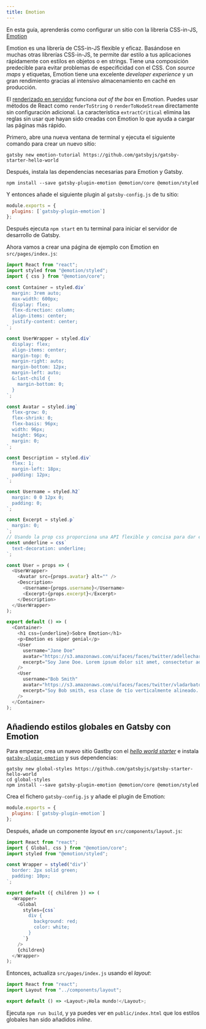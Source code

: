 ```yaml
---
title: Emotion
---
```


En esta guía, aprenderás como configurar un sitio con la librería CSS-in-JS, [Emotion](https://emotion.sh)

Emotion es una librería de CSS-in-JS flexible y eficaz. Basándose en muchas otras librerías CSS-in-JS, te permite dar estilo a tus aplicaciones rápidamente con estilos en objetos o en strings. Tiene una composición predecible para evitar problemas de especificidad con el CSS. Con _source maps_ y etiquetas, Emotion tiene una excelente _developer experience_ y un gran rendimiento gracias al intensivo almacenamiento en caché en producción.

El [renderizado en servidor](https://emotion.sh/docs/ssr) funciona _out of the box_ en Emotion. Puedes usar métodos de React como `renderToString` o `renderToNodeStream` directamente sin configuración adicional. La característica `extractCritical` elimina las reglas sin usar que hayan sido creadas con Emotion lo que ayuda a cargar las páginas más rápido.

Primero, abre una nueva ventana de terminal y ejecuta el siguiente comando para crear un nuevo sitio:

```shell
gatsby new emotion-tutorial https://github.com/gatsbyjs/gatsby-starter-hello-world
```

Después, instala las dependencias necesarias para Emotion y Gatsby.

```shell
npm install --save gatsby-plugin-emotion @emotion/core @emotion/styled
```

Y entonces añade el siguiente plugin al `gatsby-config.js` de tu sitio:

```javascript:title=gatsby-config.js
module.exports = {
  plugins: [`gatsby-plugin-emotion`]
};
```

Después ejecuta `npm start` en tu terminal para iniciar el servidor de desarrollo de Gatsby.

Ahora vamos a crear una página de ejemplo con Emotion en `src/pages/index.js`:

```jsx:title=src/pages/index.js
import React from "react";
import styled from "@emotion/styled";
import { css } from "@emotion/core";

const Container = styled.div`
  margin: 3rem auto;
  max-width: 600px;
  display: flex;
  flex-direction: column;
  align-items: center;
  justify-content: center;
`;

const UserWrapper = styled.div`
  display: flex;
  align-items: center;
  margin-top: 0;
  margin-right: auto;
  margin-bottom: 12px;
  margin-left: auto;
  &:last-child {
    margin-bottom: 0;
  }
`;

const Avatar = styled.img`
  flex-grow: 0;
  flex-shrink: 0;
  flex-basis: 96px;
  width: 96px;
  height: 96px;
  margin: 0;
`;

const Description = styled.div`
  flex: 1;
  margin-left: 18px;
  padding: 12px;
`;

const Username = styled.h2`
  margin: 0 0 12px 0;
  padding: 0;
`;

const Excerpt = styled.p`
  margin: 0;
`;
// Usando la prop css proporciona una API flexible y concisa para dar estilo a tus componentes //
const underline = css`
  text-decoration: underline;
`;

const User = props => (
  <UserWrapper>
    <Avatar src={props.avatar} alt="" />
    <Description>
      <Username>{props.username}</Username>
      <Excerpt>{props.excerpt}</Excerpt>
    </Description>
  </UserWrapper>
);

export default () => (
  <Container>
    <h1 css={underline}>Sobre Emotion</h1>
    <p>Emotion es súper genial</p>
    <User
      username="Jane Doe"
      avatar="https://s3.amazonaws.com/uifaces/faces/twitter/adellecharles/128.jpg"
      excerpt="Soy Jane Doe. Lorem ipsum dolor sit amet, consectetur adipisicing elit."
    />
    <User
      username="Bob Smith"
      avatar="https://s3.amazonaws.com/uifaces/faces/twitter/vladarbatov/128.jpg"
      excerpt="Soy Bob smith, esa clase de tío verticalmente alineado. Lorem ipsum dolor sit amet, consectetur adipisicing elit."
    />
  </Container>
);
```

## Añadiendo estilos globales en Gatsby con Emotion

Para empezar, crea un nuevo sitio Gastby con el [_hello world starter_](https://github.com/gatsbyjs/gatsby-starter-hello-world) e instala [`gatsby-plugin-emotion`](/packages/gatsby-plugin-emotion/) y sus dependencias:

```shell
gatsby new global-styles https://github.com/gatsbyjs/gatsby-starter-hello-world
cd global-styles
npm install --save gatsby-plugin-emotion @emotion/core @emotion/styled
```

Crea el fichero `gatsby-config.js` y añade el plugin de Emotion:

```js:title=gatsby-config.js
module.exports = {
  plugins: [`gatsby-plugin-emotion`]
};
```

Después, añade un componente _layout_ en `src/components/layout.js`:

```jsx:title=src/components/layout.js
import React from "react";
import { Global, css } from "@emotion/core";
import styled from "@emotion/styled";

const Wrapper = styled("div")`
  border: 2px solid green;
  padding: 10px;
`;

export default ({ children }) => (
  <Wrapper>
    <Global
      styles={css`
        div {
          background: red;
          color: white;
        }
      `}
    />
    {children}
  </Wrapper>
);
```

Entonces, actualiza `src/pages/index.js` usando el _layout_:

```jsx:title=src/pages/index.js
import React from "react";
import Layout from "../components/layout";

export default () => <Layout>¡Hola mundo!</Layout>;
```

Ejecuta `npm run build`, y ya puedes ver en `public/index.html` que los estilos globales han sido añadidos _inline_.

